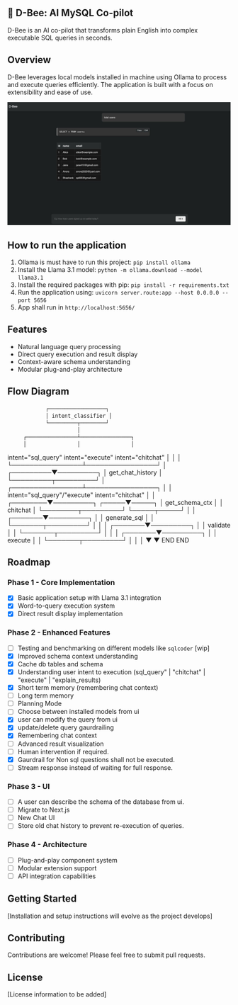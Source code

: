 ## 🐝 D-Bee: AI MySQL Co-pilot

D-Bee is an AI co-pilot that transforms plain English into complex executable SQL queries in seconds.

## Overview

D-Bee leverages local models installed in machine using Ollama to process and execute queries efficiently. The application is built with a focus on extensibility and ease of use.

![D-Bee in action](images/dbee_demo.jpeg)


## How to run the application

1. Ollama is must have to run this project: `pip install ollama`
2. Install the Llama 3.1 model: `python -m ollama.download --model llama3.1`
3. Install the required packages with pip: `pip install -r requirements.txt`
4. Run the application using: `uvicorn server.route:app --host 0.0.0.0 --port 5656`
5. App shall run in `http://localhost:5656/`

## Features

- Natural language query processing
- Direct query execution and result display
- Context-aware schema understanding
- Modular plug-and-play architecture

## Flow Diagram

                ┌──────────────────┐
                │ intent_classifier │
                └─────────┬────────┘
                          │
         ┌────────────────┴────────────────┐
         │                │                │
   intent="sql_query"  intent="execute"  intent="chitchat"
         │                │                │
         └────────────────┴────────────────┘
                          │
                ┌─────────▼─────────┐
                │  get_chat_history │
                └─────────┬─────────┘
                          │
         ┌────────────────┴────────────────┐
         │                                 │
 intent="sql_query"/"execute"        intent="chitchat"
         │                                 │
┌────────▼─────────┐                 ┌─────▼─────┐
│   get_schema_ctx │                 │  chitchat │
└────────┬─────────┘                 └─────┬─────┘
         │                                 │
 ┌───────▼─────────┐                       │
 │   generate_sql  │                       │
 └───────┬─────────┘                       │
         │                                 │
 ┌───────▼─────────┐                       │
 │    validate     │                       │
 └───────┬─────────┘                       │
         │                                 │
 ┌───────▼─────────┐                       │
 │     execute     │                       │
 └───────┬─────────┘                       │
         │                                 │
         ▼                                 ▼
        END                               END


## Roadmap

### Phase 1 - Core Implementation
- [x] Basic application setup with Llama 3.1 integration
- [x] Word-to-query execution system
- [x] Direct result display implementation

### Phase 2 - Enhanced Features
- [ ] Testing and benchmarking on different models like `sqlcoder` [wip]
- [x] Improved schema context understanding
- [x] Cache db tables and schema
- [x] Understanding user intent to execution (sql_query" | "chitchat" | "execute" | "explain_results)
- [x] Short term memory (remembering chat context)
- [ ] Long term memory
- [ ] Planning Mode
- [ ] Choose between installed models from ui
- [x] user can modify the query from ui
- [x] update/delete query gaurdrailing
- [x] Remembering chat context
- [ ] Advanced result visualization
- [ ] Human intervention if required.
- [x] Gaurdrail for Non sql questions shall not be executed.
- [ ] Stream response instead of waiting for full response. 

### Phase 3 - UI
- [ ] A user can describe the schema of the database from ui.
- [ ] Migrate to Next.js
- [ ] New Chat UI
- [ ] Store old chat history to prevent re-execution of queries.

### Phase 4 - Architecture
- [ ] Plug-and-play component system
- [ ] Modular extension support
- [ ] API integration capabilities

## Getting Started

[Installation and setup instructions will evolve as the project develops]

## Contributing

Contributions are welcome! Please feel free to submit pull requests.

## License

[License information to be added]